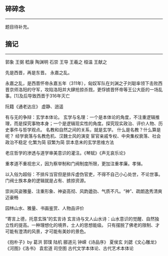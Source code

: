 ## 碎碎念
----

题目待补充。


## 摘记
--------

郭象
王弼
嵇康
陶渊明
石崇
王导
王羲之
桓温
王献之

先是西晋，再是东晋。
永嘉之乱。

永嘉之乱，是西晋怀帝永嘉五年（311年），匈奴军队在刘渊之子刘聪率领下击败西晋京师洛阳的守军，攻陷洛阳并大肆抢掠杀戮，更俘掳晋怀帝等王公大臣的一场乱事。[1]及后导致西晋于316年灭亡


阮籍《通老达庄》
虚静、逍遥

有与无的争辩：玄学本体论。
玄学与名理：一个是本体论的角度，不注重逻辑推理，而是探究事物本身；一个是逻辑现实性的角度。探究现实政治、评价人物、历史事件与哲学观点。
名教和自然之间的关系，就是玄学。
什么是名教？什么算是呢？
经学衰落与名教危机、汉魏士风的演变
宦官亲戚专权、中央集权衰落、社会政治不稳定
化繁为简
驭繁为简
崇本息末的玄学思维方法

老庄哲学的渗透与道学审美意识的灌注。《琴赋》《声无哀乐论》

重孝道不重视忠义，因为察举制和门阀制度所限，更加注重孝廉。孝悌。

以入俗为超俗：不排斥当官但是排斥虚伪官吏，不得不自己小心处世，不论世事。
门阀士族本身的逻辑就是占有、掳掠资源。

崇尚风姿雅量、注重形象、神姿高彻、风韵遒劲、气质不凡。“神”、疏朗逸秀清爽迈豪畅

园林山水、雅量、书画鉴赏、人物品评价

“寄言上德，托意玄珠”的玄言诗
玄言诗与文人山水诗：山水意识的觉醒、自然独立性的提高。一种理想化的境界，士人的思想能级。
只有摆脱了佛老的限制、才可能有澄清的风景，才可能有美妙的景色。

《抱朴子》by 葛洪
郭璞
陆机
郦道元
钟嵘《诗品序》
夏侯玄
刘勰《文心雕龙》
《河图》《洛书》
袁宏道
司空图
古代文学本体论、古代艺术本体论

